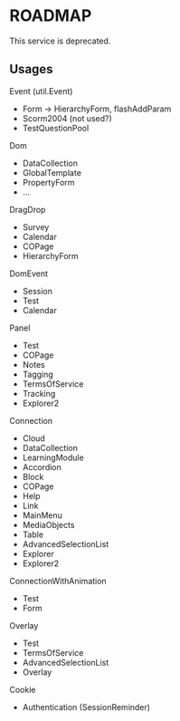 # ROADMAP

This service is deprecated.

## Usages

Event (util.Event)
- Form -> HierarchyForm, flashAddParam
- Scorm2004 (not used?)
- TestQuestionPool


Dom
- DataCollection
- GlobalTemplate
- PropertyForm
- ...

DragDrop
- Survey
- Calendar
- COPage
- HierarchyForm

DomEvent
- Session
- Test
- Calendar

Panel
- Test
- COPage
- Notes
- Tagging
- TermsOfService
- Tracking
- Explorer2

Connection
- Cloud
- DataCollection
- LearningModule
- Accordion
- Block
- COPage
- Help
- Link
- MainMenu
- MediaObjects
- Table
- AdvancedSelectionList
- Explorer
- Explorer2

ConnectionWithAnimation
- Test
- Form

Overlay
- Test
- TermsOfService
- AdvancedSelectionList
- Overlay

Cookie
- Authentication (SessionReminder)